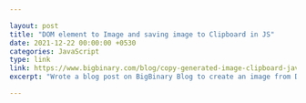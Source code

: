 ```yaml
---

layout: post
title: "DOM element to Image and saving image to Clipboard in JS"
date: 2021-12-22 00:00:00 +0530
categories: JavaScript
type: link
link: https://www.bigbinary.com/blog/copy-generated-image-clipboard-javascript
excerpt: "Wrote a blog post on BigBinary Blog to create an image from DOM element, and saving the image to clipboard. It gets tricky to copy an image to clipboard because different browsers handle clipboard events differently."

---
```

